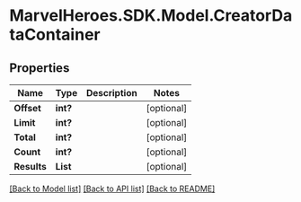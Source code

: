 # MarvelHeroes.SDK.Model.CreatorDataContainer
## Properties

Name | Type | Description | Notes
------------ | ------------- | ------------- | -------------
**Offset** | **int?** |  | [optional] 
**Limit** | **int?** |  | [optional] 
**Total** | **int?** |  | [optional] 
**Count** | **int?** |  | [optional] 
**Results** | **List** |  | [optional] 

[[Back to Model list]](../README.md#documentation-for-models) [[Back to API list]](../README.md#documentation-for-api-endpoints) [[Back to README]](../README.md)

